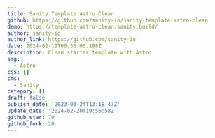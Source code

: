 ```yaml
---
title: Sanity Template Astro Clean
github: https://github.com/sanity-io/sanity-template-astro-clean
demo: https://template-astro-clean.sanity.build/
author: sanity-io
author_link: https://github.com/sanity-io
date: 2024-02-19T06:36:06.188Z
description: Clean starter template with Astro
ssg:
  - Astro
css: []
cms:
  - Sanity
category: []
draft: false
publish_date: '2023-03-24T13:18:47Z'
update_date: '2024-02-20T19:56:58Z'
github_star: 70
github_fork: 20
---
```

